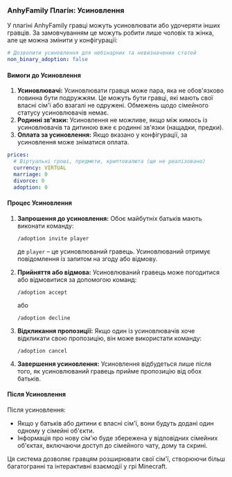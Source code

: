 ### AnhyFamily Плагін: Усиновлення

У плагіні AnhyFamily гравці можуть усиновлювати або удочеряти інших гравців. За замовчуванням це можуть робити лише чоловік та жінка, але це можна змінити у конфігурації:

```yaml
# Дозволити усиновлення для небінарних та невизначених статей
non_binary_adoption: false
```

#### Вимоги до Усиновлення

1. **Усиновлювачі:** Усиновлювати гравця може пара, яка не обов'язково повинна бути подружжям. Це можуть бути гравці, які мають свої власні сім'ї або взагалі не одружені. Обмежень щодо сімейного статусу усиновлювачів немає.
2. **Родинні зв'язки:** Усиновлення не можливе, якщо між кимось із усиновлювачів та дитиною вже є родинні зв'язки (нащадки, предки).
3. **Оплата за усиновлення:** Якщо вказано у конфігурації, за усиновлення може зніматися оплата.

```yaml
prices:
  # Віртуальні гроші, предмети, криптовалюта (ще не реалізовано)
  currency: VIRTUAL
  marriage: 0
  divorce: 0
  adoption: 0
```

#### Процес Усиновлення

1. **Запрошення до усиновлення:** Обоє майбутніх батьків мають виконати команду:
   ```
   /adoption invite player
   ```
   де `player` – це усиновлюваний гравець. Усиновлюваний отримує повідомлення із запитом на згоду або відмову.

2. **Прийняття або відмова:** Усиновлюваний гравець може погодитися або відмовитися за допомогою команд:
   ```
   /adoption accept
   ```
   або
   ```
   /adoption decline
   ```

3. **Відкликання пропозиції:** Якщо один із усиновлювачів хоче відкликати свою пропозицію, він може використати команду:
   ```
   /adoption cancel
   ```

4. **Завершення усиновлення:** Усиновлення відбудеться лише після того, як усиновлюваний гравець прийме пропозицію від обох батьків.

#### Після Усиновлення

Після усиновлення:

- Якщо у батьків або дитини є власні сім'ї, вони будуть додані один одному у сімейні об'єкти.
- Інформація про нову сім'ю буде збережена у відповідних сімейних об'єктах, включаючи доступ до сімейного чату, дому та скрині.

Ця система дозволяє гравцям розширювати свої сім'ї, створюючи більш багатогранні та інтерактивні взаємодії у грі Minecraft.